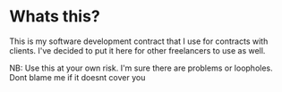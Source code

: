 # Whats this?

This is my software development contract that I use for contracts with clients. I've decided to put it here for other freelancers to use as well.

NB: Use this at your own risk. I'm sure there are problems or loopholes. Dont blame me if it doesnt cover you
